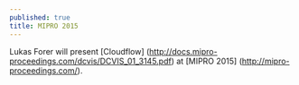 ```yaml
---
published: true
title: MIPRO 2015
---
```


Lukas Forer will present [Cloudflow] (http://docs.mipro-proceedings.com/dcvis/DCVIS_01_3145.pdf) at [MIPRO 2015] (http://mipro-proceedings.com/).
